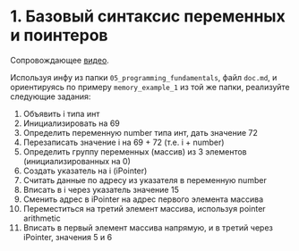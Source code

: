 # 1. Базовый синтаксис переменных и поинтеров

Сопровождающее [видео](https://www.youtube.com/watch?v=9AhNOjjyAwU&list=PL4sUOB8DjVlWUcSaCu0xPcK7rYeRwGpl7&index=8).

Используя инфу из папки `05_programming_fundamentals`, файл `doc.md`, 
и ориентируясь по примеру `memory_example_1` из той же папки, реализуйте следующие задания:

1. Объявить i типа инт
2. Инициализировать на 69
3. Определить переменную number типа инт, дать значение 72
4. Перезаписать значение i на 69 + 72 (т.е. i + number)
5. Определить группу переменных (массив) из 3 элементов (инициализированных на 0)
6. Создать указатель на i (iPointer)
7. Считать данные по адресу из указателя в переменную number
8. Вписать в i через указатель значение 15
9. Сменить адрес в iPointer на адрес первого элемента массива
10. Переместиться на третий элемент массива, используя pointer arithmetic
11. Вписать в первый элемент массива напрямую, и в третий через iPointer, значения 5 и 6

